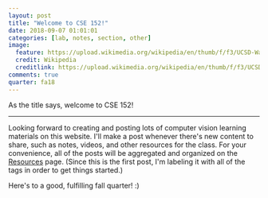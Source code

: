 ```yaml
---
layout: post
title: "Welcome to CSE 152!"
date: 2018-09-07 01:01:01
categories: [lab, notes, section, other]
image:
  feature: https://upload.wikimedia.org/wikipedia/en/thumb/f/f3/UCSD-Warren_Pano.jpg/2880px-UCSD-Warren_Pano.jpg
  credit: Wikipedia
  creditlink: https://upload.wikimedia.org/wikipedia/en/thumb/f/f3/UCSD-Warren_Pano.jpg/2880px-UCSD-Warren_Pano.jpg
comments: true
quarter: fa18
---
```


As the title says, welcome to CSE 152!

<hr />

Looking forward to creating and posting lots of computer vision learning materials on this website. I'll make a post whenever there's new content to share, such as notes, videos, and other resources for the class. For your convenience, all of the posts will be aggregated and organized on the [Resources](https://owenjow.xyz/cse152/resources) page. (Since this is the first post, I'm labeling it with all of the tags in order to get things started.)

Here's to a good, fulfilling fall quarter! :)

<!-- Google Slides
<div class="iframe-container aspect-58">
  <iframe src="https://docs.google.com/presentation/d/e/2PACX-1vTQgHjhwmHtPW5C5g3UkAbNnfUGywUMG2CAq63nlIpt2VH-57C2ez-CulPG3Lf6Tbo9JMrQtpNERhSx/embed?start=false&loop=false&delayms=5000" frameborder="0" allowfullscreen="true" mozallowfullscreen="true" webkitallowfullscreen="true"></iframe>
</div> -->

<!-- PDF file
<div id="slides"></div>
<script src="{{ site.url }}/js/pdfobject.min.js"></script>
<script>PDFObject.embed("{{ site.url }}/slides/fa18/section1.pdf", "#slides");</script>
<style>.pdfobject-container { height: 610px; }</style> -->

<!-- YouTube video
<div class="iframe-container aspect-5625">
  <iframe src="https://www.youtube.com/embed/-rnZ5p1BNFE?rel=0" frameborder="0" allow="autoplay; encrypted-media" allowfullscreen></iframe>
</div> -->

<!-- LaTeX -> markdown -->

<!-- Blockquote
> Whatever velit occaecat quis deserunt gastropub, leggings elit tousled roof party 3 wolf moon kogi pug blue bottle ea. Fashion axe shabby chic Austin quinoa pickled laborum bitters next level, disrupt deep v accusamus non fingerstache. -->

